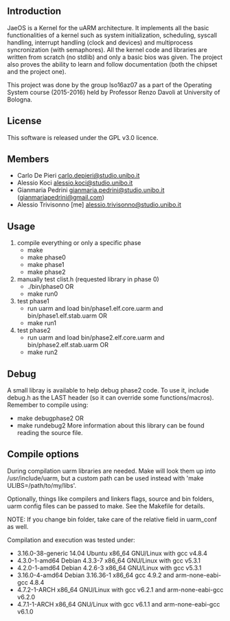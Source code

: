 Introduction
-------
JaeOS is a Kernel for the uARM architecture.
It implements all the basic functionalities of a kernel such as system initialization, scheduling, syscall handling,
interrupt handling (clock and devices) and  multiprocess syncronization (with semaphores).
All the kernel code and libraries are written from scratch (no stdlib) and only a basic bios was given.
The project also proves the ability to learn and follow documentation (both the chipset and the project one).

This project was done by the group lso16az07 as a part of the Operating System course (2015-2016) held by Professor Renzo Davoli at University of Bologna.

License
-------
This software is released under the GPL v3.0 licence.

Members
----------
 - Carlo De Pieri carlo.depieri@studio.unibo.it
 - Alessio Koci alessio.koci@studio.unibo.it
 - Gianmaria Pedrini gianmaria.pedrini@studio.unibo.it (gianmariapedrini@gmail.com)
 - Alessio Trivisonno [me] alessio.trivisonno@studio.unibo.it

Usage
--------
1. compile everything or only a specific phase
    - make
    - make phase0
    - make phase1
    - make phase2
2. manually test clist.h (requested library in phase 0)
    - ./bin/phase0 OR
    - make run0
3. test phase1
    - run uarm and load bin/phase1.elf.core.uarm and bin/phase1.elf.stab.uarm OR
    - make run1
4. test phase2
    - run uarm and load bin/phase2.elf.core.uarm and bin/phase2.elf.stab.uarm OR
    - make run2

Debug
-----
A small libray is available to help debug phase2 code. To use it, include debug.h as
the LAST header (so it can override some functions/macros). Remember to compile using:
 - make debugphase2 OR 
 - make rundebug2
More information about this library can be found reading the source file.

Compile options
---------------
During compilation uarm libraries are needed. Make will look them up into /usr/include/uarm,
but a custom path can be used instead with 'make ULIBS=/path/to/my/libs'.

Optionally, things like compilers and linkers flags, source and bin folders, uarm config
files can be passed to make. See the Makefile for details.

NOTE: If you change bin folder, take care of the relative field in uarm_conf as well.

Compilation and execution was tested under:
 - 3.16.0-38-generic 14.04 Ubuntu x86\_64 GNU/Linux with gcc v4.8.4
 - 4.3.0-1-amd64 Debian 4.3.3-7 x86\_64 GNU/Linux with gcc v5.3.1
 - 4.2.0-1-amd64 Debian 4.2.6-3 x86\_64 GNU/Linux with gcc v5.3.1
 - 3.16.0-4-amd64 Debian 3.16.36-1 x86\_64 gcc 4.9.2 and arm-none-eabi-gcc 4.8.4
 - 4.7.2-1-ARCH x86\_64 GNU/Linux with gcc v6.2.1 and arm-none-eabi-gcc v6.2.0
 - 4.7.1-1-ARCH x86\_64 GNU/Linux with gcc v6.1.1 and arm-none-eabi-gcc v6.1.0
